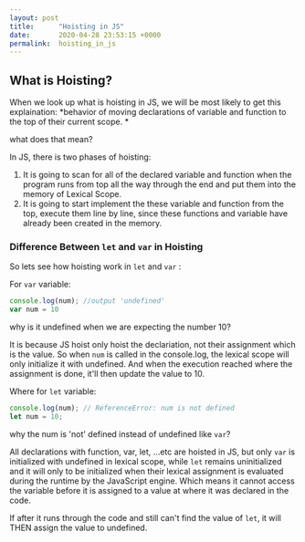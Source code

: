 ```yaml
---
layout: post
title:      "Hoisting in JS"
date:       2020-04-28 23:53:15 +0000
permalink:  hoisting_in_js
---
```



## What is Hoisting? 

When we look up what is hoisting in JS, we will be most likely to get this explaination:
*behavior of moving declarations of variable and function to the top of their current scope. *

what does that mean? 


In JS, there is two phases of hoisting:

1. It is going to scan for all of the declared variable and function when the program runs from top all the way through the end and put them into the memory of Lexical Scope.
2. It is going to start implement the these variable and function from the top, execute them line by line,   since these functions and variable have already been created in the memory.


### Difference Between `let` and `var` in Hoisting

So  lets see how hoisting work in `let` and `var` :

For `var` variable:

```javascript
console.log(num); //output 'undefined'
var num = 10
```

why is it undefined when we are expecting the number 10? 

It is because JS hoist only hoist the declariation, not their assignment which is the value.
So when `num` is called in the console.log, the lexical scope will only initialize it with undefined. And when the execution reached where the assignment is done, it'll then update the value to 10.

Where for `let` variable: 

```javascript
console.log(num); // ReferenceError: num is not defined
let num = 10;
```

why the num is 'not' defined instead of undefined like `var`?

All declarations with function, var, let, ...etc are hoisted in JS, but only `var` is initialized with undefined in lexical scope, while `let` remains uninitialized and it will only to be initialized when their lexical assignment is evaluated during the runtime by the JavaScript engine. Which means it cannot access the variable before it is assigned to a value at where it was declared in the code. 

If after it runs through the code and still can't find the value of `let`,  it will THEN assign the value to undefined.








